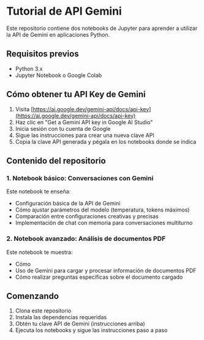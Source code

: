 # Tutorial de API Gemini

Este repositorio contiene dos notebooks de Jupyter para aprender a utilizar la API de Gemini en aplicaciones Python.

## Requisitos previos

- Python 3.x
- Jupyter Notebook o Google Colab

## Cómo obtener tu API Key de Gemini

1. Visita [https://ai.google.dev/gemini-api/docs/api-key](https://ai.google.dev/gemini-api/docs/api-key)
2. Haz clic en "Get a Gemini API key in Google AI Studio"
3. Inicia sesión con tu cuenta de Google
4. Sigue las instrucciones para crear una nueva clave API
5. Copia la clave API generada y pégala en los notebooks donde se indica

## Contenido del repositorio

### 1. Notebook básico: Conversaciones con Gemini

Este notebook te enseña:
- Configuración básica de la API de Gemini
- Cómo ajustar parámetros del modelo (temperatura, tokens máximos)
- Comparación entre configuraciones creativas y precisas
- Implementación de chat con memoria para conversaciones multiturno

### 2. Notebook avanzado: Análisis de documentos PDF

Este notebook te muestra:
- Cómo 
- Uso de Gemini para cargar y procesar información de documentos PDF
- Cómo realizar preguntas específicas sobre el documento cargado

## Comenzando

1. Clona este repositorio
2. Instala las dependencias requeridas 
3. Obtén tu clave API de Gemini (instrucciones arriba)
4. Ejecuta los notebooks y sigue las instrucciones paso a paso
